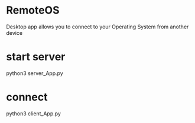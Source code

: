 # RemoteOS
Desktop app allows you to connect to your Operating System from another device

# start server
python3 server_App.py

# connect
python3 client_App.py

